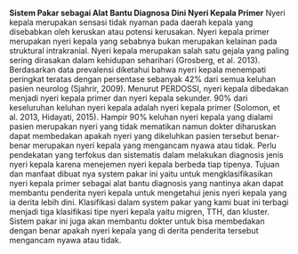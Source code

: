 ****Sistem Pakar sebagai Alat Bantu Diagnosa Dini Nyeri Kepala Primer****
  Nyeri kepala merupakan sensasi tidak nyaman pada daerah kepala yang disebabkan oleh keruskan atau potensi kerusakan. Nyeri kepala primer merupakan nyeri kepala yang sebabnya bukan merupakan kelainan pada struktural intrakranial. Nyeri kepala merupakan salah satu gejala yang paling sering dirasakan dalam kehidupan seharihari (Grosberg, et al. 2013). Berdasarkan data prevalensi diketahui bahwa nyeri kepala menempati peringkat teratas dengan persentase sebanyak 42% dari semua keluhan pasien neurolog (Sjahrir, 2009). Menurut PERDOSSI, nyeri kepala dibedakan menjadi nyeri kepala primer dan nyeri kepala sekunder. 90% dari keseluruhan keluhan nyeri kepala adalah nyeri kepala primer (Solomon, et al. 2013, Hidayati, 2015). Hampir 90% keluhan nyeri kepala yang dialami pasien merupakan nyeri yang tidak mematikan namun dokter diharuskan dapat membedakan apakah nyeri yang dikeluhkan pasien tersebut benar-benar merupakan nyeri kepala yang mengancam nyawa atau tidak. Perlu pendekatan yang terfokus dan sistematis dalam melakukan diagnosis jenis nyeri kepala karena menejemen nyeri kepala berbeda tiap tipenya.
  Tujuan dan manfaat dibuat nya system pakar ini yaitu untuk mengklasifikasikan nyeri kepala primer sebagai alat bantu diagnosis yang nantinya akan dapat membantu penderita nyeri kepala untuk mengetahui jenis nyeri kepala yang ia derita lebih dini. Klasifikasi dalam system pakar yang kami buat ini terbagi menjadi tiga klasifikasi tipe nyeri kepala yaitu migren, TTH, dan kluster. Sistem pakar ini juga akan membantu dokter untuk bisa membedakan dengan benar apakah nyeri kepala yang di derita penderita tersebut mengancam nyawa atau tidak.
